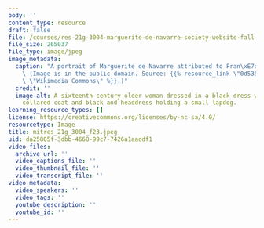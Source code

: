 ```yaml
---
body: ''
content_type: resource
draft: false
file: /courses/res-21g-3004-marguerite-de-navarre-society-website-fall-2023/mitres_21g_3004_f23.jpeg
file_size: 265037
file_type: image/jpeg
image_metadata:
  caption: "A portrait of Marguerite de Navarre attributed to Fran\xE7ois Clouet.\
    \ (Image is in the public domain. Source: {{% resource_link \"0d535cb4-0617-4796-b449-11fc4b94b4bf\"\
    \ \"Wikimedia Commons\" %}}.)"
  credit: ''
  image-alt: A sixteenth-century older woman dressed in a black dress with an ermine
    collared coat and black and headdress holding a small lapdog.
learning_resource_types: []
license: https://creativecommons.org/licenses/by-nc-sa/4.0/
resourcetype: Image
title: mitres_21g_3004_f23.jpeg
uid: da25805f-3dbb-4668-99c7-7426a1aaddf1
video_files:
  archive_url: ''
  video_captions_file: ''
  video_thumbnail_file: ''
  video_transcript_file: ''
video_metadata:
  video_speakers: ''
  video_tags: ''
  youtube_description: ''
  youtube_id: ''
---
```


